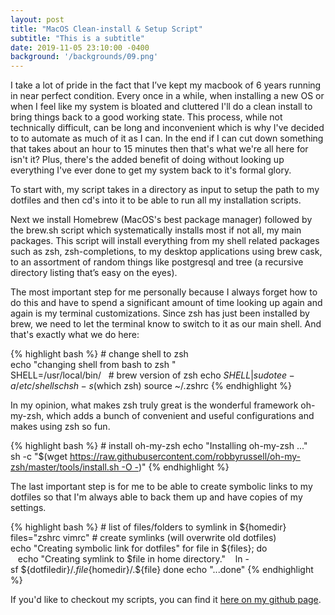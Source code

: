 ```yaml
---
layout: post
title: "MacOS Clean-install & Setup Script"
subtitle: "This is a subtitle"
date: 2019-11-05 23:10:00 -0400
background: '/backgrounds/09.png'
---
```


I take a lot of pride in the fact that I’ve kept my macbook of 6 years running in near perfect condition. Every once in a while, when installing a new OS or when I feel like my system is bloated and cluttered I'll do a clean install to bring things back to a good working state. This process, while not technically difficult, can be long and inconvenient which is why I've decided to to automate as much of it as I can. In the end if I can cut down something that takes about an hour to 15 minutes then that's what we're all here for isn't it? Plus, there's the added benefit of doing without looking up everything I've ever done to get my system back to it's formal glory. 

To start with, my script takes in a directory as input to setup the path to my dotfiles and then cd's into it to be able to run all my installation scripts. 

Next we install Homebrew (MacOS's best package manager) followed by the brew.sh script which systematically installs most if not all, my main packages. This script will install everything from my shell related packages such as zsh, zsh-completions, to my desktop applications using brew cask, to an assortment of random things like postgresql and tree (a recursive directory listing that’s easy on the eyes).

The most important step for me personally because I always forget how to do this and have to spend a significant amount of time looking up again and again is my terminal customizations. Since zsh has just been installed by brew, we need to let the terminal know to switch to it as our main shell. And that's exactly what we do here:

{% highlight bash %}
# change shell to zsh
echo "changing shell from bash to zsh "
SHELL=/usr/local/bin/   # brew version of zsh
echo $SHELL | sudo tee -a /etc/shells
chsh -s $(which zsh)
source ~/.zshrc
{% endhighlight %}


In my opinion, what makes zsh truly great is the wonderful framework oh-my-zsh, which adds a bunch of convenient and useful configurations and makes using zsh so fun. 

{% highlight bash %}
# install oh-my-zsh
echo "Installing oh-my-zsh ..."
sh -c "$(wget https://raw.githubusercontent.com/robbyrussell/oh-my-zsh/master/tools/install.sh -O -)"
{% endhighlight %}


The last important step is for me to be able to create symbolic links to my dotfiles so that I'm always able to back them up and have copies of my settings. 

{% highlight bash %}
# list of files/folders to symlink in ${homedir}
files="zshrc vimrc"
# create symlinks (will overwrite old dotfiles)
echo "Creating symbolic link for dotfiles"
for file in ${files}; do
   echo "Creating symlink to $file in home directory."
   ln -sf ${dotfiledir}/.${file} ${homedir}/.${file}
done
echo "...done"
{% endhighlight %}


If you'd like to checkout my scripts, you can find it [here on my github page](https://github.com/tmtaybah/dotfiles). 